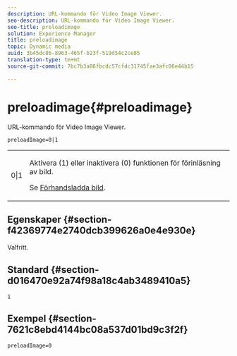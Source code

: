 ```yaml
---
description: URL-kommando för Video Image Viewer.
seo-description: URL-kommando för Video Image Viewer.
seo-title: preloadimage
solution: Experience Manager
title: preloadimage
topic: Dynamic media
uuid: 3b45dc86-8963-465f-b23f-519d54c2ce85
translation-type: tm+mt
source-git-commit: 7bc7b3a86fbcdc57cfdc31745fae3afc06e44b15

---
```



# preloadimage{#preloadimage}

URL-kommando för Video Image Viewer.

`preloadImage=0|1`

<table id="table_C616483932C2482CA9794DDD7313FD7C"> 
 <tbody> 
  <tr> 
   <td colname="col1"> <p> <span class="codeph"> 0|1</span> </p> </td> 
   <td colname="col2"> <p> Aktivera (1) eller inaktivera (0) funktionen för förinläsning av bild. </p> <p>Se <a href="../../../c-html5-aem-asset-viewers/c-html5-aem-interactive-images/c-html5-aem-interactive-image-preload-image.md#concept-d9528ead78ca4d1dae7904bf2520b1e3" format="dita" scope="local"> Förhandsladda bild</a>. </p> </td> 
  </tr> 
 </tbody> 
</table>

## Egenskaper {#section-f42369774e2740dcb399626a0e4e930e}

Valfritt.

## Standard {#section-d016470e92a74f98a18c4ab3489410a5}

`1`

## Exempel {#section-7621c8ebd4144bc08a537d01bd9c3f2f}

```
preloadImage=0
```

